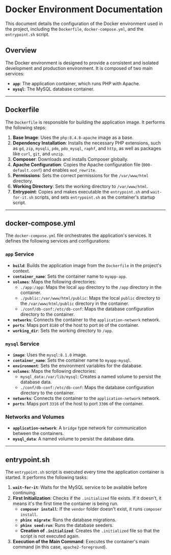 # Docker Environment Documentation

This document details the configuration of the Docker environment used in the project, including the `Dockerfile`, `docker-compose.yml`, and the `entrypoint.sh` script.

## Overview

The Docker environment is designed to provide a consistent and isolated development and production environment. It is composed of two main services:

-   **`app`**: The application container, which runs PHP with Apache.
-   **`mysql`**: The MySQL database container.

---

## Dockerfile

The `Dockerfile` is responsible for building the application image. It performs the following steps:

1.  **Base Image**: Uses the `php:8.4.8-apache` image as a base.
2.  **Dependency Installation**: Installs the necessary PHP extensions, such as `gd`, `zip`, `mysqli`, `pdo`, `pdo_mysql`, `raphf`, and `http`, as well as packages like `curl`, `git`, and `unzip`.
3.  **Composer**: Downloads and installs Composer globally.
4.  **Apache Configuration**: Copies the Apache configuration file (`000-default.conf`) and enables `mod_rewrite`.
5.  **Permissions**: Sets the correct permissions for the `/var/www/html` directory.
6.  **Working Directory**: Sets the working directory to `/var/www/html`.
7.  **Entrypoint**: Copies and makes executable the `entrypoint.sh` and `wait-for-it.sh` scripts, and sets `entrypoint.sh` as the container's startup script.

---

## docker-compose.yml

The `docker-compose.yml` file orchestrates the application's services. It defines the following services and configurations:

### `app` Service

-   **`build`**: Builds the application image from the `Dockerfile` in the project's context.
-   **`container_name`**: Sets the container name to `myapp-app`.
-   **`volumes`**: Maps the following directories:
    -   `./app:/app`: Maps the local `app` directory to the `/app` directory in the container.
    -   `./public:/var/www/html/public`: Maps the local `public` directory to the `/var/www/html/public` directory in the container.
    -   `./conf/db-conf:/etc/db-conf`: Maps the database configuration directory to the container.
-   **`networks`**: Connects the container to the `application-network` network.
-   **`ports`**: Maps port `8180` of the host to port `80` of the container.
-   **`working_dir`**: Sets the working directory to `/app`.

### `mysql` Service

-   **`image`**: Uses the `mysql:8.1.0` image.
-   **`container_name`**: Sets the container name to `myapp-mysql`.
-   **`environment`**: Sets the environment variables for the database.
-   **`volumes`**: Maps the following directories:
    -   `mysql_data:/var/lib/mysql`: Creates a named volume to persist the database data.
    -   `./conf/db-conf:/etc/db-conf`: Maps the database configuration directory to the container.
-   **`networks`**: Connects the container to the `application-network` network.
-   **`ports`**: Maps port `3316` of the host to port `3306` of the container.

### Networks and Volumes

-   **`application-network`**: A `bridge` type network for communication between the containers.
-   **`mysql_data`**: A named volume to persist the database data.

---

## entrypoint.sh

The `entrypoint.sh` script is executed every time the application container is started. It performs the following tasks:

1.  **`wait-for-it`**: Waits for the MySQL service to be available before continuing.
2.  **First Initialization**: Checks if the `.initialized` file exists. If it doesn't, it means it's the first time the container is being run.
    -   **`composer install`**: If the `vendor` folder doesn't exist, it runs `composer install`.
    -   **`phinx migrate`**: Runs the database migrations.
    -   **`phinx seed:run`**: Runs the database seeders.
    -   **Creation of `.initialized`**: Creates the `.initialized` file so that the script is not executed again.
3.  **Execution of the Main Command**: Executes the container's main command (in this case, `apache2-foreground`).
